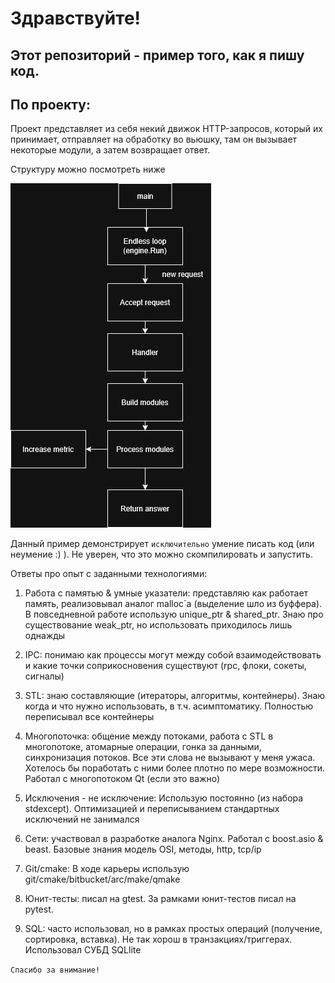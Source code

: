 # Здравствуйте! 

## Этот репозиторий - пример того, как я пишу код.

## По проекту:

Проект представляет из себя некий движок HTTP-запросов, который их принимает, отправляет на обработку во вьюшку, там он вызывает некоторые модули, а затем возвращает ответ.

Структуру можно посмотреть ниже

![](materials/diag.png "Title")

Данный пример демонстрирует `исключительно` умение писать код (или неумение :) ). Не уверен, что это можно скомпилировать и запустить.

Ответы про опыт с заданными технологиями:

1. Работа с памятью & умные указатели: представляю как работает память, реализовывал аналог malloc`a (выделение шло из буффера). В повседневной работе использую unique_ptr & shared_ptr. Знаю про существование weak_ptr, но использовать приходилось лишь однажды

2. IPC: понимаю как процессы могут между собой взаимодействовать и какие точки соприкосновения существуют (rpc, флоки, сокеты, сигналы)

3. STL: знаю составляющие (итераторы, алгоритмы, контейнеры). Знаю когда и что нужно использовать, в т.ч. асимптоматику. Полностью переписывал все контейнеры

4. Многопоточка: общение между потоками, работа с STL в многопотоке, атомарные операции, гонка за данными, синхронизация потоков. Все эти слова не вызывают у меня ужаса. Хотелось бы поработать с ними более плотно по мере возможности. Работал с многопотоком Qt (если это важно)

5. Исключения - не исключение: Использую постоянно (из набора stdexcept). Оптимизацией и переписыванием стандартных исключений не занимался

6. Сети: участвовал в разработке аналога Nginx. Работал с boost.asio & beast. Базовые знания модель OSI, методы, http, tcp/ip

7. Git/cmake: В ходе карьеры использую git/cmake/bitbucket/arc/make/qmake

8. Юнит-тесты: писал на gtest. За рамками юнит-тестов писал на pytest.

9. SQL: часто использовал, но в рамках простых операций (получение, сортировка, вставка). Не так хорош в транзакциях/триггерах. Использовал СУБД SQLlite


`Спасибо за внимание!`
